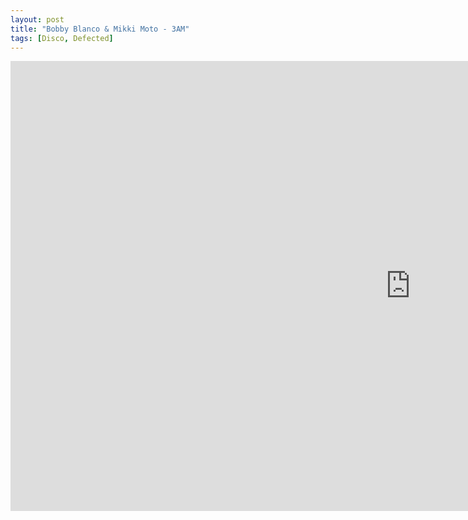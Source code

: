 ```yaml
---
layout: post
title: "Bobby Blanco & Mikki Moto - 3AM"
tags: [Disco, Defected]
---
```


<div class="embed-responsive embed-responsive-16by9">
    <iframe width="1280" height="720" src="https://www.youtube.com/embed/r8Y8Hepuhr0" frameborder="0" allow="autoplay; encrypted-media" allowfullscreen></iframe>
</div>
